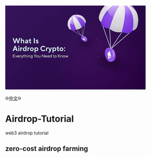 

![空投](.././assets/airdrop.jpg)


:globe_with_meridians:[中文](https://github.com/Patrickming/Airdrop-Tutorial):globe_with_meridians:	

# Airdrop-Tutorial

web3 airdrop tutorial

## zero-cost airdrop farming

